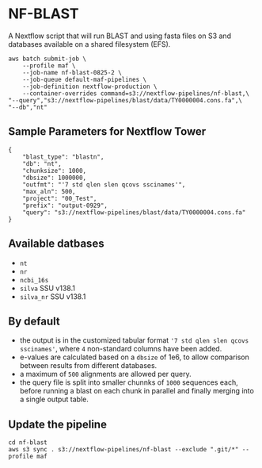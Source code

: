 # NF-BLAST

A Nextflow script that will run BLAST and using fasta files on S3 and databases available on a shared filesystem (EFS).

```{bash}
aws batch submit-job \
    --profile maf \
    --job-name nf-blast-0825-2 \
    --job-queue default-maf-pipelines \
    --job-definition nextflow-production \
    --container-overrides command=s3://nextflow-pipelines/nf-blast,\
"--query","s3://nextflow-pipelines/blast/data/TY0000004.cons.fa",\
"--db","nt"
```

## Sample Parameters for Nextflow Tower

```{json}
{
    "blast_type": "blastn",
    "db": "nt",
    "chunksize": 1000,
    "dbsize": 1000000,
    "outfmt": "'7 std qlen slen qcovs sscinames'",
    "max_aln": 500,
    "project": "00_Test",
    "prefix": "output-0929",
    "query": "s3://nextflow-pipelines/blast/data/TY0000004.cons.fa"
}
```

## Available datbases

- `nt`
- `nr`
- `ncbi_16s`
- `silva` SSU v138.1
- `silva_nr` SSU v138.1

## By default

- the output is in the customized tabular format `'7 std qlen slen qcovs sscinames'`, where `4` non-standard columns have been added.
- e-values are calculated based on a `dbsize` of 1e6, to allow comparison between results from different databases.
- a maximum of `500` alignments are allowed per query.
- the query file is split into smaller chunnks of `1000` sequences each, before running a blast on each chunk in parallel and finally merging into a single output table.

## Update the pipeline

```{bash}
cd nf-blast
aws s3 sync . s3://nextflow-pipelines/nf-blast --exclude ".git/*" --profile maf
```
